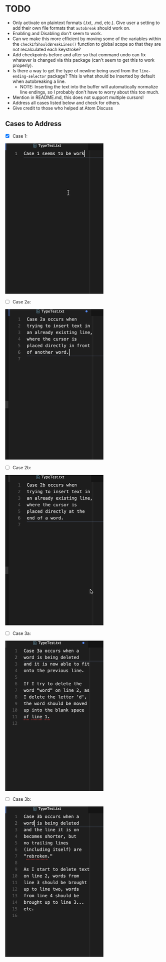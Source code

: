 # TODO

- Only activate on plaintext formats (.txt, .md, etc.).  Give user a setting to
  add their own file formats that `autobreak` should work on.
- Enabling and Disabling don't seem to work.
- Can we make this more efficient by moving some of the variables within the
  `checkIfShouldBreakLines()` function to global scope so that they are not
  recalculated each keystroke?
- Add checkpoints before and after so that command undo can fix whatever is
  changed via this package (can't seem to get this to work properly).
- Is there a way to get the type of newline being used from the
  `line-ending-selector` package?  This is what should be inserted by default
  when autobreaking a line.
    - NOTE: Inserting the text into the buffer will automatically normalize
      line endings, so I probably don't have to worry about this too much.
- Mention in README.md, this does not support multiple cursors!
- Address all cases listed below and check for others.
- Give credit to those who helped at Atom Discuss

## Cases to Address

- [X] Case 1:

![Case 1](cases_gif/case_1.gif)

- [ ] Case 2a:

![Case 2a](cases_gif/case_2a.gif)

- [ ] Case 2b:

![Case 2b](cases_gif/case_2b.gif)

- [ ] Case 3a:

![Case 3a](cases_gif/case_3a.gif)

- [ ] Case 3b:

![Case 3b](cases_gif/case_3b.gif)
